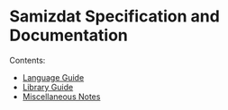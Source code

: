 Samizdat Specification and Documentation
========================================

Contents:

* [Language Guide](language-guide/README.md)
* [Library Guide](library-guide/README.md)
* [Miscellaneous Notes](notes/README.md)
